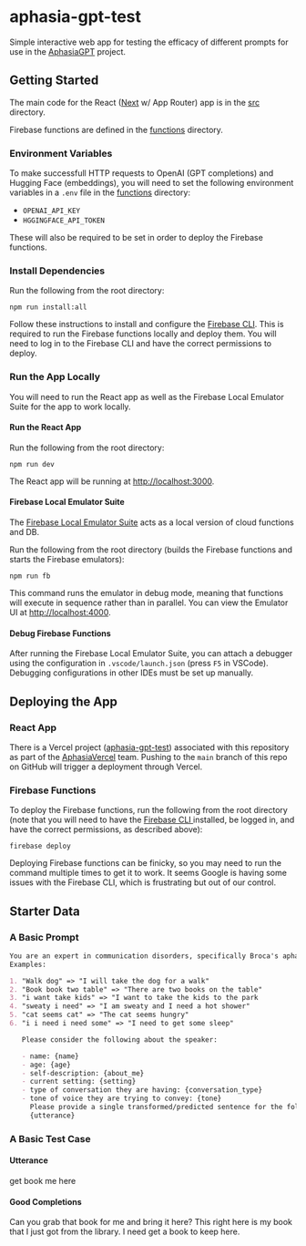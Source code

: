 # aphasia-gpt-test

Simple interactive web app for testing the efficacy of different prompts for use in the [AphasiaGPT](https://github.com/BYU-PCCL/aphasia-gpt) project.

## Getting Started

The main code for the React ([Next](https://nextjs.org/) w/ App Router) app is in the [src](./src/) directory.

Firebase functions are defined in the [functions](./functions/) directory.

### Environment Variables

To make successfull HTTP requests to OpenAI (GPT completions) and Hugging Face (embeddings), you will need to set the following environment variables in a `.env` file in the [functions](./functions/) directory:

- `OPENAI_API_KEY`
- `HGGINGFACE_API_TOKEN`

These will also be required to be set in order to deploy the Firebase functions.

### Install Dependencies

Run the following from the root directory:

```shell
npm run install:all
```

Follow these instructions to install and configure the [Firebase CLI](https://firebase.google.com/docs/cli#install_the_firebase_cli). This is required to run the Firebase functions locally and deploy them. You will need to log in to the Firebase CLI and have the correct permissions to deploy.

### Run the App Locally

You will need to run the React app as well as the Firebase Local Emulator Suite for the app to work locally.

#### Run the React App

Run the following from the root directory:

```shell
npm run dev
```

The React app will be running at [http://localhost:3000](http://localhost:3000).

#### Firebase Local Emulator Suite

The [Firebase Local Emulator Suite](https://firebase.google.com/docs/emulator-suite/install_and_configure) acts as a local version of cloud functions and DB.

Run the following from the root directory (builds the Firebase functions and starts the Firebase emulators):

```shell
npm run fb
```

This command runs the emulator in debug mode, meaning that functions will execute in sequence rather than in parallel.
You can view the Emulator UI at [http://localhost:4000](http://localhost:4000).

#### Debug Firebase Functions

After running the Firebase Local Emulator Suite, you can attach a debugger using the configuration in `.vscode/launch.json` (press `F5` in VSCode). Debugging configurations in other IDEs must be set up manually.

## Deploying the App

### React App

There is a Vercel project ([aphasia-gpt-test](https://vercel.com/aphasiavercel/aphasia-gpt-test)) associated with this repository as part of the [AphasiaVercel](https://vercel.com/aphasiavercel) team. Pushing to the `main` branch of this repo on GitHub will trigger a deployment through Vercel.

### Firebase Functions

To deploy the Firebase functions, run the following from the root directory (note that you will need to have the [Firebase CLI ](https://firebase.google.com/docs/cli)installed, be logged in, and have the correct permissions, as described above):

```shell
firebase deploy
```

Deploying Firebase functions can be finicky, so you may need to run the command multiple times to get it to work. It seems Google is having some issues with the Firebase CLI, which is frustrating but out of our control.

## Starter Data

### A Basic Prompt

```markdown
You are an expert in communication disorders, specifically Broca's aphasia. Your task is to transform an utterance from a person with Broca's aphasia into a grammatically correct sentence and predict the next several words they will say. Do NOT request any additional information or context or ask any questions. Only provide the transformed predicted utterances.
Examples:

1. "Walk dog" => "I will take the dog for a walk"
2. "Book book two table" => "There are two books on the table"
3. "i want take kids" => "I want to take the kids to the park
4. "sweaty i need" => "I am sweaty and I need a hot shower"
5. "cat seems cat" => "The cat seems hungry"
6. "i i need i need some" => "I need to get some sleep"

   Please consider the following about the speaker:

   - name: {name}
   - age: {age}
   - self-description: {about_me}
   - current setting: {setting}
   - type of conversation they are having: {conversation_type}
   - tone of voice they are trying to convey: {tone}
     Please provide a single transformed/predicted sentence for the following utterance:
     {utterance}
```

### A Basic Test Case

#### Utterance

get book me here

#### Good Completions

Can you grab that book for me and bring it here?
This right here is my book that I just got from the library.
I need get a book to keep here.
